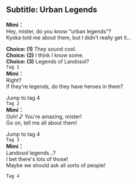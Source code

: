 # 

  
## Subtitle: Urban Legends
  
**Mimi：**  
Hey, mister, do you know \"urban legends\"?  
Kyoka told me about them, but I didn't really get it...  
  
**Choice: (1)**  They sound cool.  
**Choice: (2)**  I think I know some.  
**Choice: (3)**  Legends of Landosol?  
`Tag 1`  
**Mimi：**  
Right?  
If they're legends, do they have heroes in them?  
  
Jump to tag 4  
`Tag 2`  
**Mimi：**  
Ooh! ♪ You're amazing, mister!  
Go on, tell me all about them!  
  
Jump to tag 4  
`Tag 3`  
**Mimi：**  
Landosol legends...?  
I bet there's lots of those!  
Maybe we should ask all sorts of people!  
  
`Tag 4`  
